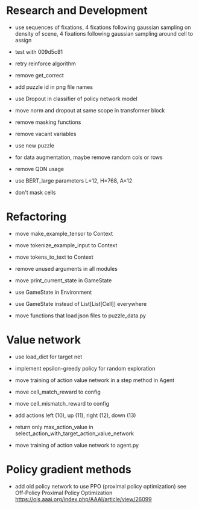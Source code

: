 # Research and Development

- use sequences of fixations, 4 fixations following gaussian sampling on density of scene, 4 fixations following gaussian sampling around cell to assign
- test with 009d5c81

- retry reinforce algorithm
- remove get_correct

- add puzzle id in png file names

- use Dropout in classifier of policy network model
- move norm and dropout at same scope in transformer block

- remove masking functions
- remove vacant variables
- use new puzzle

- for data augmentation, maybe remove random cols or rows
- remove QDN usage
- use BERT_large parameters L=12, H=768, A=12
- don't mask cells


# Refactoring

- move make_example_tensor to Context
- move tokenize_example_input to Context
- move tokens_to_text to Context

- remove unused arguments in all modules
- move print_current_state in GameState
- use GameState in Environment
- use GameState instead of List[List[Cell]] everywhere

- move functions that load json files to puzzle_data.py

# Value network

- use load_dict for target net
- implement epsilon-greedy policy for random exploration

- move training of action value network in a step method in Agent
- move cell_match_reward to config
- move cell_mismatch_reward to config
- add actions left (10), up (11), right (12), down (13)
- return only max_action_value in select_action_with_target_action_value_network

- move training of action value network to agent.py

# Policy gradient methods

- add old policy network to use PPO (proximal policy optimization)
    see Off-Policy Proximal Policy Optimization
        https://ojs.aaai.org/index.php/AAAI/article/view/26099
